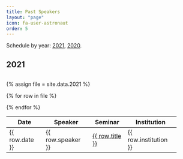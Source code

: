 ```yaml
---
title: Past Speakers
layout: "page"
icon: fa-user-astronaut
order: 5
---
```


Schedule by year: <a href="#2021">2021</a>, <a href="#2020">2020</a>. 

<h2><a id="2021">2021</a></h2>

<div style="height:100%; width:90%; overflow:auto;">

<table>
<thead>
<th>Date</th>
<th>Speaker</th>
<th>Seminar</th>
<th>Institution</th>
</thead>
<tbody>

{% assign file = site.data.2021 %}

{% for row in file %}
  <tr>
  <td> {{ row.date }} </td>
  <td> {{ row.speaker }} </td>
  <td> <a href="{{row.link}}"> {{ row.title }} </a> </td>
  <td> {{ row.institution }} </td>
  </tr>
{% endfor %}
</tbody>
</table>

</div>

<h2><a id="2020">2020</a></h2>

<div style="height:100%; width:90%; overflow:auto;">

<table>
<thead>
<th>Date</th>
<th>Speaker</th>
<th>Seminar</th>
<th>Institution</th>
</thead>
<tbody>

{% assign file = site.data.2020 %}

{% for row in file %}
  <tr>
  <td> {{ row.date }} </td>
  <td> {{ row.speaker }} </td>
  <td> <a href="{{row.link}}"> {{ row.title }} </a> </td>
  <td> {{ row.institution }} </td>
  </tr>
{% endfor %}
</tbody>
</table>

</div>